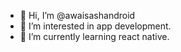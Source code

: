 - 👋 Hi, I’m @awaisashandroid
- 👀 I’m interested in app development.
- 🌱 I’m currently learning react native.

<!---
awaisashandroid/awaisashandroid is a ✨ special ✨ repository because its `README.md` (this file) appears on your GitHub profile.
You can click the Preview link to take a look at your changes.
--->
